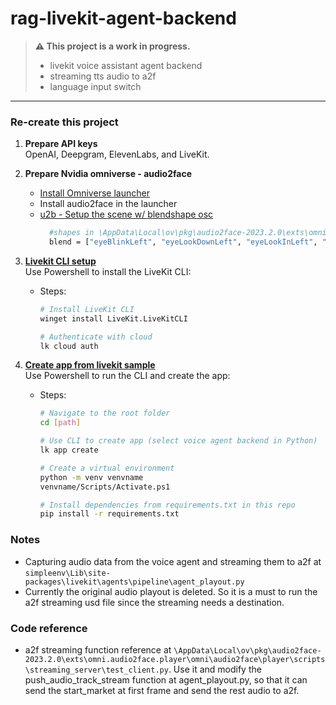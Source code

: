 # rag-livekit-agent-backend

> **⚠️ This project is a work in progress.**  
> - livekit voice assistant agent backend  
> - streaming tts audio to a2f  
> - language input switch  

---

### Re-create this project

1. **Prepare API keys**  
   OpenAI, Deepgram, ElevenLabs, and LiveKit.

2. **Prepare Nvidia omniverse - audio2face**
    - [Install Omniverse launcher](https://developer.nvidia.com/omniverse#section-getting-started)
    - Install audio2face in the launcher
    - [u2b - Setup the scene w/ blendshape osc](https://www.youtube.com/watch?v=y1wVykdmJNM)
        ```bash
          #shapes in \AppData\Local\ov\pkg\audio2face-2023.2.0\exts\omni.audio2face.exporter\omni\audio2face\exporter\scripts\faceSolerv.py
          blend = ["eyeBlinkLeft", "eyeLookDownLeft", "eyeLookInLeft", "eyeLookOutLeft", "eyeLookUpLeft", "eyeSquintLeft", "eyeWideLeft", "eyeBlinkRight", "eyeLookDownRight", "eyeLookInRight", "eyeLookOutRight", "eyeLookUpRight", "eyeSquintRight", "eyeWideRight", "jawForward", "jawLeft", "jawRight", "jawOpen", "mouthClose", "mouthFunnel", "mouthPucker", "mouthLeft", "mouthRight", "mouthSmileLeft", "mouthSmileRight", "mouthFrownLeft", "mouthFrownRight", "mouthDimpleLeft", "mouthDimpleRight", "mouthStretchLeft", "mouthStretchRight", "mouthRollLower", "mouthRollUpper", "mouthShrugLower", "mouthShrugUpper", "mouthPressLeft", "mouthPressRight", "mouthLowerDownLeft", "mouthLowerDownRight", "mouthUpperUpLeft", "mouthUpperUpRight", "browDownLeft", "browDownRight", "browInnerUp", "browOuterUpLeft", "browOuterUpRight", "cheekPuff", "cheekSquintLeft", "cheekSquintRight", "noseSneerLeft", "noseSneerRight", "tongueOut"]
        ```
            
3. **[Livekit CLI setup](https://docs.livekit.io/home/cli/cli-setup/)**  
   Use Powershell to install the LiveKit CLI:
   
   - Steps:
     ```bash
     # Install LiveKit CLI
     winget install LiveKit.LiveKitCLI

     # Authenticate with cloud
     lk cloud auth
     ```

4. **[Create app from livekit sample](https://docs.livekit.io/agents/quickstarts/voice-agent/)**  
   Use Powershell to run the CLI and create the app:

   - Steps:
     ```bash
     # Navigate to the root folder
     cd [path]

     # Use CLI to create app (select voice agent backend in Python)
     lk app create

     # Create a virtual environment
     python -m venv venvname
     venvname/Scripts/Activate.ps1

     # Install dependencies from requirements.txt in this repo
     pip install -r requirements.txt
     ```

### Notes
- Capturing audio data from the voice agent and streaming them to a2f at 
    `simpleenv\Lib\site-packages\livekit\agents\pipeline\agent_playout.py`
- Currently the original audio playout is deleted. So it is a must to run the a2f streaming usd file since the streaming needs a destination.

### Code reference
- a2f streaming function reference at `\AppData\Local\ov\pkg\audio2face-2023.2.0\exts\omni.audio2face.player\omni\audio2face\player\scripts\streaming_server\test_client.py`. Use it and modify the push_audio_track_stream function at agent_playout.py, so that it can send the start_market at first frame and send the rest audio to a2f.